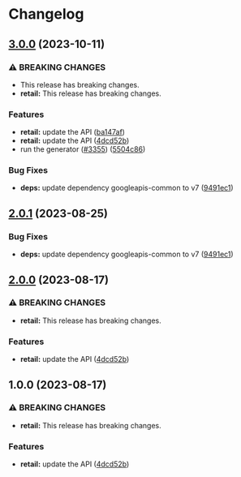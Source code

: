 # Changelog

## [3.0.0](https://github.com/googleapis/google-api-nodejs-client/compare/retail-v2.0.1...retail-v3.0.0) (2023-10-11)


### ⚠ BREAKING CHANGES

* This release has breaking changes.
* **retail:** This release has breaking changes.

### Features

* **retail:** update the API ([ba147af](https://github.com/googleapis/google-api-nodejs-client/commit/ba147af6e343bef545e5914b1aeff5a2bcdea5d3))
* **retail:** update the API ([4dcd52b](https://github.com/googleapis/google-api-nodejs-client/commit/4dcd52b6a718a07d28804be236bada3450903465))
* run the generator ([#3355](https://github.com/googleapis/google-api-nodejs-client/issues/3355)) ([5504c86](https://github.com/googleapis/google-api-nodejs-client/commit/5504c86fd61740886047320e2ed70f02a164acd7))


### Bug Fixes

* **deps:** update dependency googleapis-common to v7 ([9491ec1](https://github.com/googleapis/google-api-nodejs-client/commit/9491ec1cdc3c413e7d73edcfcd59cf5c28a7c855))

## [2.0.1](https://github.com/googleapis/google-api-nodejs-client/compare/retail-v2.0.0...retail-v2.0.1) (2023-08-25)


### Bug Fixes

* **deps:** update dependency googleapis-common to v7 ([9491ec1](https://github.com/googleapis/google-api-nodejs-client/commit/9491ec1cdc3c413e7d73edcfcd59cf5c28a7c855))

## [2.0.0](https://github.com/googleapis/google-api-nodejs-client/compare/retail-v1.0.0...retail-v2.0.0) (2023-08-17)


### ⚠ BREAKING CHANGES

* **retail:** This release has breaking changes.

### Features

* **retail:** update the API ([4dcd52b](https://github.com/googleapis/google-api-nodejs-client/commit/4dcd52b6a718a07d28804be236bada3450903465))

## 1.0.0 (2023-08-17)


### ⚠ BREAKING CHANGES

* **retail:** This release has breaking changes.

### Features

* **retail:** update the API ([4dcd52b](https://github.com/googleapis/google-api-nodejs-client/commit/4dcd52b6a718a07d28804be236bada3450903465))
